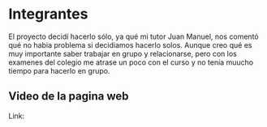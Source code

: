 # Integrantes

El proyecto decidí hacerlo sólo, ya qué mi tutor Juan Manuel, nos comentó qué no habia problema si decidiamos hacerlo solos. Aunque creo qué es muy importante saber trabajar en grupo y relacionarse, pero con los examenes del colegio me atrase un poco con el curso y no tenía muucho tiempo para hacerlo en grupo.

## Video de la pagina web

Link:

